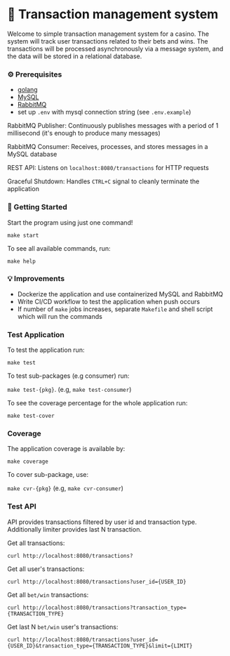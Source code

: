 # 🎰 Transaction management system

Welcome to simple transaction management system for a casino. The system will track user transactions related to their bets and wins. The transactions will be processed asynchronously via a message system, and the data will be stored in a relational database.

### ⚙️ Prerequisites

- [golang](https://go.dev/)
- [MySQL](https://documentation.ubuntu.com/server/how-to/databases/install-mysql/)
- [RabbitMQ](https://www.rabbitmq.com/docs/download)
- set up `.env` with mysql connection string (see `.env.example`) 

RabbitMQ Publisher: Continuously publishes messages with a period of 1 millisecond (it's enough to produce many messages)

RabbitMQ Consumer: Receives, processes, and stores messages in a MySQL database

REST API: Listens on `localhost:8080/transactions` for HTTP requests

Graceful Shutdown: Handles `CTRL+C` signal to cleanly terminate the application

### 🚀 Getting Started

Start the program using just one command!

`make start`

To see all available commands, run:

`make help`

### 💡 Improvements

- Dockerize the application and use containerized MySQL and RabbitMQ
- Write CI/CD workflow to test the application when push occurs
- If number of `make` jobs increases, separate `Makefile` and shell script which will run the commands

### Test Application

To test the application run: 

`make test`

To test sub-packages (e.g consumer) run:

`make test-{pkg}`. (e.g, `make test-consumer`)

To see the coverage percentage for the whole application run:

`make test-cover`

### Coverage

The application coverage is available by:

`make coverage`

To cover sub-package, use:

`make cvr-{pkg}` (e.g, `make cvr-consumer`)

### Test API

API provides transactions filtered by user id and transaction type. Additionally limiter provides last N transaction. 

Get all transactions: 

`curl http://localhost:8080/transactions?`

Get all user's transactions:

`curl http://localhost:8080/transactions?user_id={USER_ID}`

Get all `bet/win` transactions:

`curl http://localhost:8080/transactions?transaction_type={TRANSACTION_TYPE}`

Get last N `bet/win` user's transactions:

`curl http://localhost:8080/transactions?user_id={USER_ID}&transaction_type={TRANSACTION_TYPE}&limit={LIMIT}`
